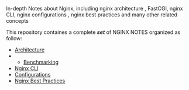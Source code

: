 
In-depth Notes about Nginx, including nginx architecture , FastCGI, nginx CLI, nginx configurations , nginx best practices and many other related concepts


This repository containes a complete _**set**_ of NGINX NOTES organized as follow:

- [Architecture](ARCHITECTURE.md)
- - [Benchmarking](BENCHMARKING.md)
- [Nginx CLI ](COMMANDS.md)
- [Configurations](CONFIGURATIONS.md)
- [Nginx Best Practices](BEST-PRACTICES.md)